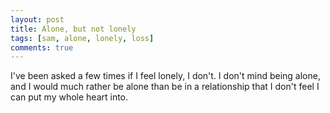 ```yaml
---
layout: post
title: Alone, but not lonely
tags: [sam, alone, lonely, loss]
comments: true
---
```

I've been asked a few times if I feel lonely, I don't. I don't mind being alone, and I would much rather be alone than be in a relationship that I don't feel I can put my whole heart into.